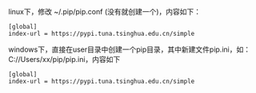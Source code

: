 linux下，修改 ~/.pip/pip.conf (没有就创建一个)，内容如下：
```nohighlight
[global]
index-url = https://pypi.tuna.tsinghua.edu.cn/simple
 ```
 
windows下，直接在user目录中创建一个pip目录，其中新建文件pip.ini，如：C://Users/xx/pip/pip.ini，内容如下
```nohighlight
[global]
index-url = https://pypi.tuna.tsinghua.edu.cn/simple
```